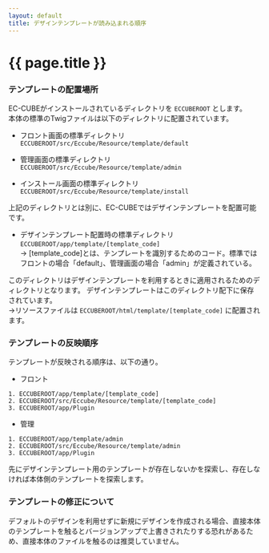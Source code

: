 ```yaml
---
layout: default
title: デザインテンプレートが読み込まれる順序
---
```


# {{ page.title }}


### テンプレートの配置場所

EC-CUBEがインストールされているディレクトリを `ECCUBEROOT` とします。  
本体の標準のTwigファイルは以下のディレクトリに配置されています。

- フロント画面の標準ディレクトリ  
 `ECCUBEROOT/src/Eccube/Resource/template/default`

- 管理画面の標準ディレクトリ  
`ECCUBEROOT/src/Eccube/Resource/template/admin`

- インストール画面の標準ディレクトリ  
`ECCUBEROOT/src/Eccube/Resource/template/install`


上記のディレクトリとは別に、EC-CUBEではデザインテンプレートを配置可能です。

- デザインテンプレート配置時の標準ディレクトリ  
`ECCUBEROOT/app/template/[template_code]`  
→ [template_code]とは、テンプレートを識別するためのコード。標準ではフロントの場合「default」、管理画面の場合「admin」が定義されている。

このディレクトリはデザインテンプレートを利用するときに適用されるためのディレクトリとなります。
デザインテンプレートはこのディレクトリ配下に保存されています。  
→リソースファイルは `ECCUBEROOT/html/template/[template_code]` に配置されます。

### テンプレートの反映順序

テンプレートが反映される順序は、以下の通り。

- フロント

```
1. ECCUBEROOT/app/template/[template_code]
2. ECCUBEROOT/src/Eccube/Resource/template/[template_code]
3. ECCUBEROOT/app/Plugin
```

- 管理

```
1. ECCUBEROOT/app/template/admin
2. ECCUBEROOT/src/Eccube/Resource/template/admin
3. ECCUBEROOT/app/Plugin
```

先にデザインテンプレート用のテンプレートが存在しないかを探索し、存在しなければ本体側のテンプレートを探索します。


### テンプレートの修正について

 デフォルトのデザインを利用せずに新規にデザインを作成される場合、直接本体のテンプレートを触るとバージョンアップで上書きされたりする恐れがあるため、直接本体のファイルを触るのは推奨していません。

